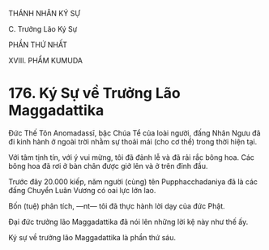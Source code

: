 THÁNH NHÂN KÝ SỰ

C. Trưởng Lão Ký Sự

PHẦN THỨ NHẤT

XVIII. PHẨM KUMUDA

# 176. Ký Sự về Trưởng Lão Maggadattika

Đức Thế Tôn Anomadassī, bậc Chúa Tể của loài người, đấng Nhân Ngưu đã đi kinh hành ở ngoài trời nhằm sự thoải mái (cho cơ thể) trong thời hiện tại.

Với tâm tịnh tín, với ý vui mừng, tôi đã đảnh lễ và đã rải rắc bông hoa. Các bông hoa đã rơi ở bàn chân được giở lên và ở trên đỉnh đầu.

Trước đây 20.000 kiếp, năm người (cùng) tên Pupphacchadaniya đã là các đấng Chuyển Luân Vương có oai lực lớn lao.

Bốn (tuệ) phân tích, ―nt― tôi đã thực hành lời dạy của đức Phật.

Đại đức trưởng lão Maggadattika đã nói lên những lời kệ này như thế ấy.

Ký sự về trưởng lão Maggadattika là phần thứ sáu.
